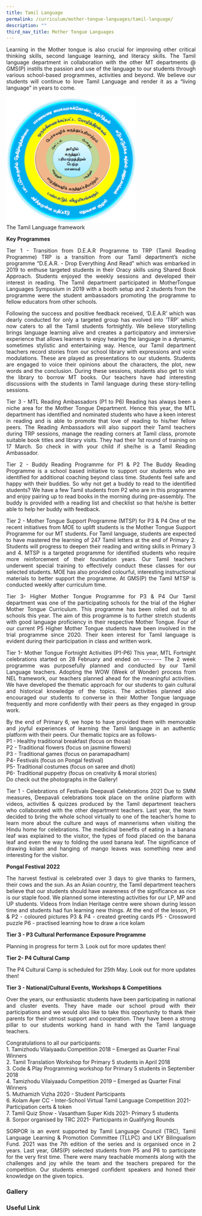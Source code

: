 ```yaml
---
title: Tamil Language
permalink: /curriculum/mother-tongue-languages/tamil-language/
description: ""
third_nav_title: Mother Tongue Languages
---
```

<p style="text-align: justify;">Learning in the Mother tongue is also crucial for improving other critical thinking skills, second language learning, and literacy skills. The Tamil language department in collaboration with the other MT departments @ GMS(P) instills the passion and use of the language to our students through various school-based programmes, activities and beyond. We believe our students will continue to love Tamil Language and render it as a “living language” in years to come.<br>

![](/images/TL%20diagram.png)<br>
The Tamil Language framework

<b>Key Programmes</b><br>
</p><p style="text-align: justify;">Tier 1 - Transition from D.E.A.R Programme to TRP (Tamil Reading Programme) 
TRP is a transition from our Tamil department’s niche programme “D.E.A.R. - Drop Everything And Read” which was embarked in 2019 to enthuse  targeted students in their Oracy skills using Shared Book Approach. Students enjoyed the weekly sessions and developed their interest in reading. The Tamil department participated in MotherTongue Languages Symposium in 2019 with a booth setup and 2 students from the programme were the student ambassadors promoting the programme to fellow educators from other schools. 

</p><p style="text-align: justify;">Following the success and positive feedback received, ‘D.E.A.R’ which was dearly conducted for only a targeted group has evolved into ‘TRP’ which now caters to all the Tamil students fortnightly. We believe storytelling brings language learning alive and creates a participatory and immersive experience that allows learners to enjoy hearing the language in a dynamic, sometimes stylistic and entertaining way. Hence, our Tamil department teachers record stories from our school library with expressions and voice modulations. These are played as presentations to our students.  Students are engaged to voice their opinions about the characters, the plot, new words and the conclusion. During these sessions, students also get to visit the library to borrow MT books. Our teachers have had interesting discussions with the students in Tamil language during these story-telling sessions. 

</p><p style="text-align: justify;">Tier 3 - MTL Reading Ambassadors (P1 to P6)
Reading has always been a niche area for the Mother Tongue Department. Hence this year, the MTL department has identified and nominated students who have a keen interest in reading and is able to promote that love of reading to his/her fellow peers. The Reading Ambassadors will also support their Tamil teachers during TRP sessions, manage the reading corners at Tamil class, promote suitable book titles and library visits. They had their 1st round of training on 17 March. So check in with your child if she/he is a Tamil Reading Ambassador.


</p><p style="text-align: justify;">Tier 2 - Buddy Reading Programme for P1 &amp; P2
The Buddy Reading Programme is a school based initiative to support our students who are identified for additional coaching beyond class time. Students feel safe and happy with their buddies. So why not get a buddy to read to the identified students? We have a few Tamil students from P2 who are in this programme and enjoy pairing up to read books in the morning during pre-assembly. The buddy is provided with a reading list and checklist so that he/she is better able to help her buddy with feedback.


</p><p style="text-align: justify;">Tier 2 - Mother Tongue Support Programme (MTSP) for P3 &amp; P4
One of the recent initiatives from MOE to uplift students is the Mother Tongue Support Programme for our MT students. For Tamil language, students are expected to have mastered the learning of 247 Tamil letters at the end of Primary 2. Students will progress to deepen their reading and writing skills in Primary 3 and 4. MTSP is a targeted programme for identified students who require more reinforcement of their foundation years. Our Tamil teachers underwent special training to effectively conduct these classes for our selected students. MOE has also provided colourful, interesting instructional materials to better support the programme. At GMS(P) the Tamil MTSP is conducted weekly after curriculum time. 

</p><p style="text-align: justify;">Tier 3- Higher Mother Tongue Programme for P3 &amp; P4
Our Tamil department was one of the participating schools for the trial of the Higher Mother Tongue Curriculum. This programme has been rolled out to all schools this year. The aim of this programme is to further stretch students with good language proficiency in their respective Mother Tongue. Four of our current P5 Higher Mother Tongue students have been involved in the trial programme since 2020. Their keen interest for Tamil language is evident during their participation in class and written work. 


</p><p style="text-align: justify;">Tier 1- Mother Tongue Fortnight Activities (P1-P6)
This year, MTL Fortnight celebrations started on 28 February and ended on -------- The 2 week programme was purposefully planned and conducted by our Tamil Language teachers. Adopting the WOW (Week of Wonder) process from NEL framework, our teachers planned ahead for the meaningful activities. We have developed the thematic approach for our students to gain cultural and historical knowledge of the topics. The activities planned also encouraged our students to converse in their Mother Tongue language frequently and more confidently with their peers as they engaged in group work. 

</p><p style="text-align: justify;">By the end of Primary 6, we hope to have provided them with memorable and joyful experiences of learning the Tamil language in an authentic platform with their peers. Our thematic topics are as follows-<br>
P1 - Healthy traditional breakfast (focus on thosai)<br>
P2 - Traditional flowers (focus on jasmine flowers)<br>
P3 - Traditional games (focus on paramapadham)<br>
P4-  Festivals (focus on Pongal festival)<br>
P5- Traditional costumes (focus on saree and dhoti)<br>
P6- Traditional puppetry (focus on creativity &amp; moral stories) <br>
Do check out the photographs in the Gallery!<br>


</p><p style="text-align: justify;">Tier 1 - Celebrations of Festivals
Deepavali Celebrations 2021
Due to SMM measures, Deepavali celebrations took place on the online platform with videos, activities &amp; quizzes produced by the Tamil department teachers who collaborated with the other department teachers. Last year, the team decided to bring the whole school virtually to one of the teacher’s home to learn more about the culture and ways of mannerisms when visiting the Hindu home for celebrations. The medicinal benefits of eating in a banana leaf was explained to the visitor, the types of food placed on the banana leaf and even the way to folding the used banana leaf. The significance of drawing kolam and hanging of mango leaves was something new and interesting for the visitor. 

<b>Pongal Festival 2022</b><br>
</p><p style="text-align: justify;">The harvest festival is celebrated over 3 days to give thanks to farmers, their cows and the sun. As an Asian country, the Tamil department teachers believe that our students should have awareness of the significance as rice is our staple food. We planned some interesting activities for our LP, MP and UP students. Videos from Indian Heritage centre were shown during lesson time and students had fun learning new things. At the end of the lesson, 
P1 &amp; P2 - coloured pictures 
P3 &amp; P4 - created greeting cards 
P5  - Crossword puzzle 
P6 - practised learning how to draw a rice kolam


<b>Tier 3 - P3 Cultural Performance Exposure Programme</b>
</p><p style="text-align: justify;">Planning in progress for term 3. Look out for more updates then!


<b>Tier 2- P4 Cultural Camp</b>
</p><p style="text-align: justify;">The P4 Cultural Camp is scheduled for 25th May. Look out for more updates then!

<b>Tier 3 - National/Cultural Events, Workshops &amp; Competitions</b><br>
</p><p style="text-align: justify;">Over the years, our enthusiastic students have been participating in national and cluster events. They have made our school proud with their participations and we would also like to take this opportunity to thank their parents for their utmost support and cooperation. They have been a strong pillar to our students working hand in hand with the Tamil language teachers. 

Congratulations to all our participants:<br>
1.&nbsp;Tamizhodu Vilaiyaadu Competition 2018 – Emerged as Quarter Final Winners<br>
2.&nbsp;Tamil Translation Workshop for Primary 5 students in April 2018<br>
3.&nbsp;Code &amp; Play Programming workshop for Primary 5 students in September 2018<br>
4.&nbsp;Tamizhodu Vilaiyaadu Competition 2019 – Emerged as Quarter Final Winners<br>
5.&nbsp;Muthamizh Vizha 2020 - Student Participants<br>
6.&nbsp;Kolam Ayer CC - Inter-School Virtual Tamil Language Competition 2021- Participation certs &amp; token<br>
7.&nbsp;Tamil Quiz Show - Vasantham Super Kids 2021- Primary 5 students<br>
8.&nbsp;Sorpor organised by TRC 2021- Participants in Qualifying Rounds<br>
</p><p style="text-align: justify;">SORPOR is an event supported by Tamil Language Council (TRC), Tamil Language Learning &amp; Promotion Committee (TLLPC) and LKY Bilingualism Fund. 2021 was the 7th edition of the series and is organised once in 2 years. Last year, GMS(P) selected students from P5 and P6 to participate for the very first time. There were many teachable moments along with the challenges and joy while the team and the teachers prepared for the competition. Our students emerged confident speakers and honed their knowledge on the given topics. 


### Gallery


### Useful Link</p>